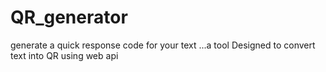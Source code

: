 # QR_generator
generate a quick response code for your text ...a tool Designed to convert text into QR using web api 
